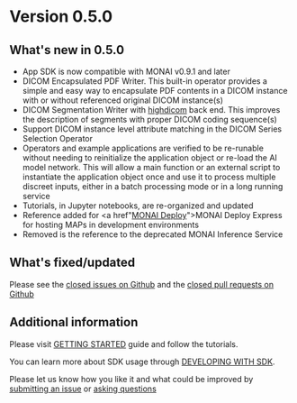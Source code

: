 # Version 0.5.0

## What's new in 0.5.0
- App SDK is now compatible with MONAI v0.9.1 and later
- DICOM Encapsulated PDF Writer. This built-in operator provides a simple and easy way to encapsulate PDF contents in a DICOM instance with or without referenced original DICOM instance(s)
- DICOM Segmentation Writer with <a href="https://highdicom.readthedocs.io/en/latest/introduction.html">highdicom</a> back end. This improves the description of segments with proper DICOM coding sequence(s)
- Support DICOM instance level attribute matching in the DICOM Series Selection Operator
- Operators and example applications are verified to be re-runable without needing to reinitialize the application object or re-load the AI model network. This will allow a main function or an external script to instantiate the application object once and use it to process multiple discreet inputs, either in a batch processing mode or in a long running service
- Tutorials, in Jupyter notebooks, are re-organized and updated
- Reference added for <a href"<a href="https://github.com/Project-MONAI/monai-deploy/releases">MONAI Deploy</a>">MONAI Deploy Express</a> for hosting MAPs in development environments
-  Removed is the reference to the deprecated MONAI Inference Service

## What's fixed/updated

Please see the <a href="https://github.com/Project-MONAI/monai-deploy-app-sdk/issues?q=is%3Aissue+is%3Aclosed">closed issues on Github</a> and the <a href="https://github.com/Project-MONAI/monai-deploy-app-sdk/pulls?q=is%3Apr+is%3Aclosed">closed pull requests on Github</a>

## Additional information
Please visit [GETTING STARTED](/getting_started/index) guide and follow the tutorials.

You can learn more about SDK usage through [DEVELOPING WITH SDK](/developing_with_sdk/index).

Please let us know how you like it and what could be improved by [submitting an issue](https://github.com/Project-MONAI/monai-deploy-app-sdk/issues/new/choose) or [asking questions](https://github.com/Project-MONAI/monai-deploy-app-sdk/discussions)